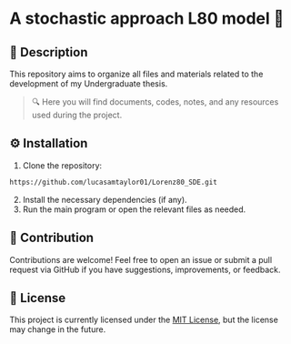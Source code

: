 # A stochastic approach L80 model 🔀

## 📝 Description
This repository aims to organize all files and materials related to the development of my Undergraduate thesis.

> 🔍 Here you will find documents, codes, notes, and any resources used during the project.

## ⚙️ Installation
1. Clone the repository:
```bash
https://github.com/lucasamtaylor01/Lorenz80_SDE.git
```
2. Install the necessary dependencies (if any).
3. Run the main program or open the relevant files as needed.

## 🤝 Contribution
Contributions are welcome! Feel free to open an issue or submit a pull request via GitHub if you have suggestions, improvements, or feedback.

## 📄 License
This project is currently licensed under the [MIT License](LICENSE), but the license may change in the future.
